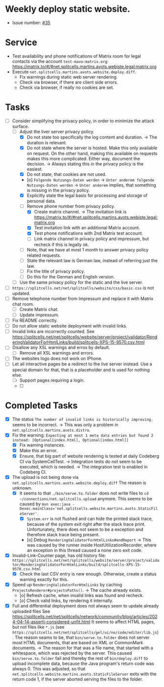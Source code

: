 # Weekly deploy static website.
* Issue number: [\#35](https://codeberg.org/splitcells-net/net.splitcells.network.community/issues/35)
# Service
* Test availability and phone notifications of Matrix room for legal contacts via the account `test-mavo:matrix.org`: https://matrix.to/#/#net.splitcells.martins.avots.webiste.legal:matrix.org
* Execute `net.splitcells.martins.avots.website.deploy.diff`.
    * Fix warnings during static web server rendering.
    * Check via browser, if there are client side errors.
    * Check via browser, if really no cookies are set.
# Tasks
* [ ] Consider simplifying the privacy policy, in order to minimize the attack surface.
    * [ ] Adjust the liver server privacy policy.
        * [x] Do not state too specifically the log content and duration. -> The duration is relevant.
        * [x] Do not state where the server is hosted. Make this only available on request.
          On the other hand, making this available on requests makes this more complicated.
          Either way, document the decision. -> Always stating this in the privacy policy is the easiest.  
        * [x] Do not state, that cookies are not used.
        * [o] `Folgende Nutzungs-Daten werden` -> `Unter anderem folgende Nutzungs-Daten werden`
          -> `Unter anderem` implies, that something is missing in the privacy policy.
        * [x] Explicitly state the legal basis for processing and storage of personal data.
        * [ ] Remove phone number from privacy policy.
            * [x] Create matrix channel. -> The invitation link is https://matrix.to/#/#net.splitcells.martins.avots.webiste.legal:matrix.org
            * [x] Test invitation link with an additional Matrix account.
            * [x] Test phone notifications with 2nd Matrix test account.
            * [ ] Link matrix channel in privacy policy and impressum, but recheck if this is legally ok.
        * [ ] Note, that we have at most 1 month to answer privacy policy related requests.
        * [ ] State the relevant law is German law, instead of referring just the law. 
        * [ ] Fix the title of privacy policy.
        * [ ] Do this for the German and English version.
    * [ ] Use the same privacy policy for the static and the live server.
* [ ] `https://splitcells.net/net/splitcells/website/css/basic.css` is not updated.
* [ ] Remove telephone number from Impressum and replace it with Matrix chat room.
    * [ ] Create Matrix chat.
    * [ ] Update impressum.
* [ ] Fix README correctly.
* [ ] Do not allow static website deployment with invalid links.
* [ ] Invalid links are incorrectly counted. See https://splitcells.net/net/splitcells/website/server/project/validator/RenderingValidatorForHtmlLinks/build/splitcells-XPS-15-9570.csv.html
* [ ] Disallow any XSL warnings and erros by default.
    * [ ] Remove all XSL warnings and errors.
* [ ] The websites logo does not work on IPhone.
* [ ] Let all interactive pages be a redirect to the live server instead.
  Use a special domain for that, that is a placeholder and is used for nothing else.
    * [ ] Support pages requiring a login.
    * [ ]
# Completed Tasks
* [x] The status `The number of invalid links is historically improving.` seems to be incorrect. -> This was only a problem in `net.splitcells.martins.avots.distro`.
* [x] Fix the warning: `Expecting at most 1 meta data entries but found 2 instead: [Optional[index.html], Optional[index.html]]`
    * [x] Fix warning instances.
    * [x] Make this an error.
    * [x] Ensure, that big part of website rendering is tested at daily Codeberg CI via SystemCellTest.
      -> Integration tests do not seem to be executed, which is needed.
      -> The integration test is enabled in Codeberg CI.
* [x] The upload is not being done via `net.splitcells.martins.avots.website.deploy.diff`
  The reason is unknown.
    * [x] It seems to that `./bin/serve.to.folder` does not write files to `cd ~/connections/net.splitcells.upload` anymore.
      This seems to be caused by `mvn exec:java -Dexec.mainClass='net.splitcells.website.martins.avots.StaticFileServer'`.
        * [x] `System.err` is not flushed and can hide the printed stack trace, because of the system exit right after the stack trace print.
          Unfortunately, there does not seem to be a exception and therefore stack trace being present.
        * [o] Debug `RenderingValidatorForHtmlLinks#endReport` -> This was caused by the runner inside HostUtilizationRecorder,
          where an exception in this thread caused a none zero exit code.
* [x] Invalid-Link-Counter page, has old history file: `https://splitcells.net/net/splitcells/website/server/project/validator/RenderingValidatorForHtmlLinks/build/splitcells-XPS-15-9570.csv.html`
  * [x] Check the last CSV entry is new enough. Otherwise, create a status warning exactly for this.
* [x] Speed up `RenderingValidatorForHtmlLinks` by caching `ProjectsRenderer#projectsPaths()`. -> The cache already exists.
  * [o] Refresh cache, when invalid links was found and recheck.
  * [o] Check valid links, by rendering it internally.
* [x] Full and differential deployment does not always seem to update already uploaded files
  See https://splitcells.net/net/splitcells/network/community/blog/articles/2024-04-14-assertj-considered-unfit.html
  It seems to affect HTML pages, but not files like `*.js` (see `https://splitcells.net/net/splitcells/gel/ui/no/code/editor/lib.js`).
  The reason seams to be, that `bin/serve.to.folder` does not server most HTML documents,
  that are based on XML or CommonMark documents.
  -> The reason for that was a file name, that started with a whitespace, which was rejected by the server.
  This caused `bin/serve.to.folder` fail and thereby the rest of `bin/deploy.diff` to upload incomplete data,
  because the Java program's return code was always 0.
  This was adjusted, so that `net.splitcells.website.martins.avots.StaticFileServer` exits with the return code 1,
  if the server aborted serving the files to the folder.
